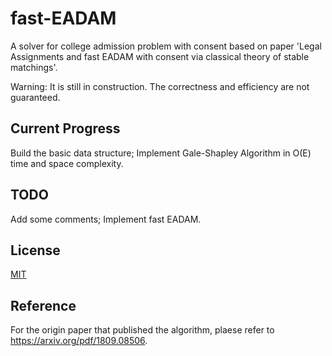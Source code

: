 # fast-EADAM
A solver for college admission problem with consent based on paper 'Legal Assignments and fast EADAM with consent via classical theory of stable matchings'.

Warning: It is still in construction. The correctness and efficiency are not guaranteed.

## Current Progress
Build the basic data structure; Implement Gale-Shapley Algorithm in O(E) time and space complexity. 

## TODO
Add some comments; Implement fast EADAM.

## License
[MIT](https://opensource.org/licenses/MIT)

## Reference
For the origin paper that published the algorithm, plaese refer to https://arxiv.org/pdf/1809.08506.

